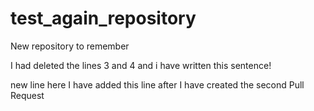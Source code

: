 # test_again_repository
New repository to remember
  
 
 I had deleted the lines 3 and 4 and i have written this sentence!
 
 new line here
 I have added this line after I have created the second Pull Request
